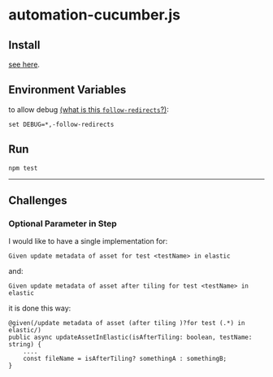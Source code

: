 # automation-cucumber.js

## Install

[see here](https://github.com/OhadR/automation-cucumber.js).


## Environment Variables

to allow debug [(what is this `follow-redirects`?)](#follow-redirects):

    set DEBUG=*,-follow-redirects
    
## Run

    npm test

----

## Challenges

### Optional Parameter in Step

I would like to have a single implementation for:

    Given update metadata of asset for test <testName> in elastic

and:
        
    Given update metadata of asset after tiling for test <testName> in elastic 
        
it is done this way:

    @given(/update metadata of asset (after tiling )?for test (.*) in elastic/)
    public async updateAssetInElastic(isAfterTiling: boolean, testName: string) {       
        ....
        const fileName = isAfterTiling? somethingA : somethingB;
    }
    
    

